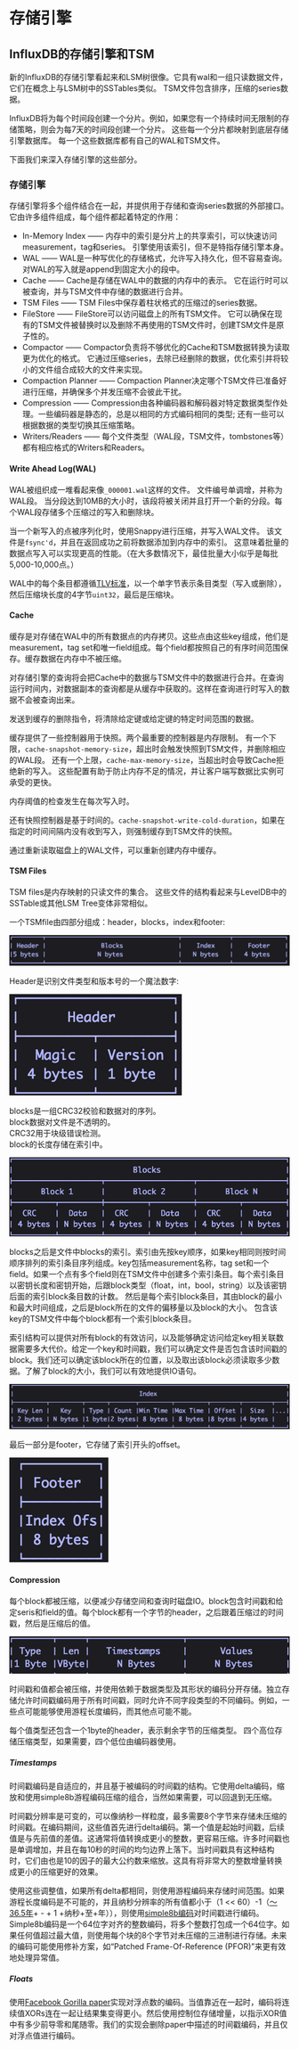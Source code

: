 # 存储引擎

## InfluxDB的存储引擎和TSM

新的InfluxDB的存储引擎看起来和LSM树很像。它具有wal和一组只读数据文件，它们在概念上与LSM树中的SSTables类似。 TSM文件包含排序，压缩的series数据。

InfluxDB将为每个时间段创建一个分片。例如，如果您有一个持续时间无限制的存储策略，则会为每7天的时间段创建一个分片。 这些每一个分片都映射到底层存储引擎数据库。 每一个这些数据库都有自己的WAL和TSM文件。 

下面我们来深入存储引擎的这些部分。

### 存储引擎
存储引擎将多个组件结合在一起，并提供用于存储和查询series数据的外部接口。 它由许多组件组成，每个组件都起着特定的作用：
 
 * In-Memory Index —— 内存中的索引是分片上的共享索引，可以快速访问measurement，tag和series。 引擎使用该索引，但不是特指存储引擎本身。
* WAL —— WAL是一种写优化的存储格式，允许写入持久化，但不容易查询。 对WAL的写入就是append到固定大小的段中。
* Cache —— Cache是存储在WAL中的数据的内存中的表示。 它在运行时可以被查询，并与TSM文件中存储的数据进行合并。
* TSM Files —— TSM Files中保存着柱状格式的压缩过的series数据。
* FileStore —— FileStore可以访问磁盘上的所有TSM文件。 它可以确保在现有的TSM文件被替换时以及删除不再使用的TSM文件时，创建TSM文件是原子性的。
* Compactor —— Compactor负责将不够优化的Cache和TSM数据转换为读取更为优化的格式。 它通过压缩series，去除已经删除的数据，优化索引并将较小的文件组合成较大的文件来实现。
* Compaction Planner —— Compaction Planner决定哪个TSM文件已准备好进行压缩，并确保多个并发压缩不会彼此干扰。
* Compression —— Compression由各种编码器和解码器对特定数据类型作处理。一些编码器是静态的，总是以相同的方式编码相同的类型; 还有一些可以根据数据的类型切换其压缩策略。
* Writers/Readers —— 每个文件类型（WAL段，TSM文件，tombstones等）都有相应格式的Writers和Readers。

#### Write Ahead Log(WAL)
WAL被组织成一堆看起来像`_000001.wal`这样的文件。 文件编号单调增，并称为WAL段。 当分段达到10MB的大小时，该段将被关闭并且打开一个新的分段。每个WAL段存储多个压缩过的写入和删除块。

当一个新写入的点被序列化时，使用Snappy进行压缩，并写入WAL文件。 该文件是`fsync'd`，并且在返回成功之前将数据添加到内存中的索引。 这意味着批量的数据点写入可以实现更高的性能。（在大多数情况下，最佳批量大小似乎是每批5,000-10,000点。）

WAL中的每个条目都遵循[TLV标准](https://en.wikipedia.org/wiki/Type-length-value)，以一个单字节表示条目类型（写入或删除），然后压缩块长度的4字节`uint32`，最后是压缩块。

#### Cache
缓存是对存储在WAL中的所有数据点的内存拷贝。这些点由这些key组成，他们是measurement，tag set和唯一field组成。每个field都按照自己的有序时间范围保存。缓存数据在内存中不被压缩。

对存储引擎的查询将会把Cache中的数据与TSM文件中的数据进行合并。在查询运行时间内，对数据副本的查询都是从缓存中获取的。这样在查询进行时写入的数据不会被查询出来。

发送到缓存的删除指令，将清除给定键或给定键的特定时间范围的数据。

缓存提供了一些控制器用于快照。两个最重要的控制器是内存限制。 有一个下限，`cache-snapshot-memory-size`，超出时会触发快照到TSM文件，并删除相应的WAL段。 还有一个上限，`cache-max-memory-size`，当超出时会导致Cache拒绝新的写入。 这些配置有助于防止内存不足的情况，并让客户端写数据比实例可承受的更快。

内存阈值的检查发生在每次写入时。

还有快照控制器是基于时间的。`cache-snapshot-write-cold-duration`，如果在指定的时间间隔内没有收到写入，则强制缓存到TSM文件的快照。

通过重新读取磁盘上的WAL文件，可以重新创建内存中缓存。

#### TSM Files
TSM files是内存映射的只读文件的集合。 这些文件的结构看起来与LevelDB中的SSTable或其他LSM Tree变体非常相似。

一个TSMfile由四部分组成：header，blocks，index和footer:

![](images/TSM_sections.png)

Header是识别文件类型和版本号的一个魔法数字:

![](images/TSM_header.png)

blocks是一组CRC32校验和数据对的序列。  
block数据对文件是不透明的。   
CRC32用于块级错误检测。  
block的长度存储在索引中。

![](images/TSM_blocks.png)

blocks之后是文件中blocks的索引。索引由先按key顺序，如果key相同则按时间顺序排列的索引条目序列组成。key包括measurement名称，tag set和一个field。如果一个点有多个field则在TSM文件中创建多个索引条目。每个索引条目以密钥长度和密钥开始，后跟block类型（float，int，bool，string）以及该密钥后面的索引block条目数的计数。 然后是每个索引block条目，其由block的最小和最大时间组成，之后是block所在的文件的偏移量以及block的大小。 包含该key的TSM文件中每个block都有一个索引block条目。

索引结构可以提供对所有block的有效访问，以及能够确定访问给定key相关联数据需要多大代价。给定一个key和时间戳，我们可以确定文件是否包含该时间戳的block。我们还可以确定该block所在的位置，以及取出该block必须读取多少数据。了解了block的大小，我们可以有效地提供IO语句。 

![](images/TSM_index.png)

最后一部分是footer，它存储了索引开头的offset。

![](images/TSM_footer.png)

#### Compression
每个block都被压缩，以便减少存储空间和查询时磁盘IO。block包含时间戳和给定seris和field的值。每个block都有一个字节的header，之后跟着压缩过的时间戳，然后是压缩后的值。

![](images/TSM_compression.png)

时间戳和值都会被压缩，并使用依赖于数据类型及其形状的编码分开存储。独立存储允许时间戳编码用于所有时间戳，同时允许不同字段类型的不同编码。例如，一些点可能能够使用游程长度编码，而其他点可能不能。

每个值类型还包含一个1byte的header，表示剩余字节的压缩类型。 四个高位存储压缩类型，如果需要，四个低位由编码器使用。

##### Timestamps
时间戳编码是自适应的，并且基于被编码的时间戳的结构。它使用delta编码，缩放和使用simple8b游程编码压缩的组合，当然如果需要，可以回退到无压缩。

时间戳分辨率是可变的，可以像纳秒一样粒度，最多需要8个字节来存储未压缩的时间戳。在编码期间，这些值首先进行delta编码。第一个值是起始时间戳，后续值是与先前值的差值。这通常将值转换成更小的整数，更容易压缩。许多时间戳也是单调增加，并且在每10秒的时间的均匀边界上落下。当时间戳具有这种结构时，它们由也是10的因子的最大公约数来缩放。这具有将非常大的整数增量转换成更小的压缩更好的效果。

使用这些调整值，如果所有delta都相同，则使用游程编码来存储时间范围。如果游程长度编码是不可能的，并且纳秒分辨率的所有值都小于（1 << 60）-1（[〜36.5年](https://www.wolframalpha.com/input/?i=\(1+%3C%3C+60)+ - + 1 +纳秒+至+年）），则使用[simple8b编码](https://github.com/jwilder/encoding/tree/master/simple8b)对时间戳进行编码。 Simple8b编码是一个64位字对齐的整数编码，将多个整数打包成一个64位字。如果任何值超过最大值，则使用每个块的8个字节对未压缩的三进制进行存储。未来的编码可能使用修补方案，如“Patched Frame-Of-Reference (PFOR)”来更有效地处理异常值。

##### Floats
使用[Facebook Gorilla paper](http://www.vldb.org/pvldb/vol8/p1816-teller.pdf)实现对浮点数的编码。当值靠近在一起时，编码将连续值XORs连在一起让结果集变得更小。然后使用控制位存储增量，以指示XOR值中有多少前导零和尾随零。我们的实现会删除paper中描述的时间戳编码，并且仅对浮点值进行编码。

